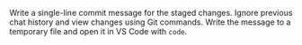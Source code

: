 Write a single-line commit message for the staged changes. Ignore previous chat history and view changes using Git commands. Write the message to a temporary file and open it in VS Code with `code`.
